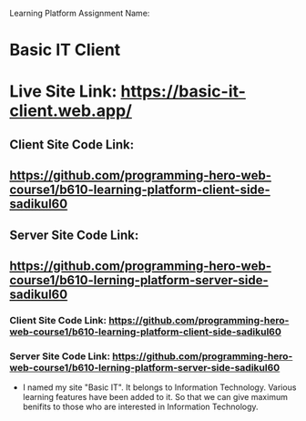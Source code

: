 Learning Platform Assignment Name:
# Basic IT Client

# Live Site Link: https://basic-it-client.web.app/


## Client Site Code Link: 
## https://github.com/programming-hero-web-course1/b610-learning-platform-client-side-sadikul60

## Server Site Code Link:
## https://github.com/programming-hero-web-course1/b610-lerning-platform-server-side-sadikul60

### Client Site Code Link: https://github.com/programming-hero-web-course1/b610-learning-platform-client-side-sadikul60

### Server Site Code Link: https://github.com/programming-hero-web-course1/b610-lerning-platform-server-side-sadikul60



* I named my site "Basic IT". It belongs to Information Technology. Various learning features have been added to it. So that we can give maximum benifits to those who are interested in Information Technology.
